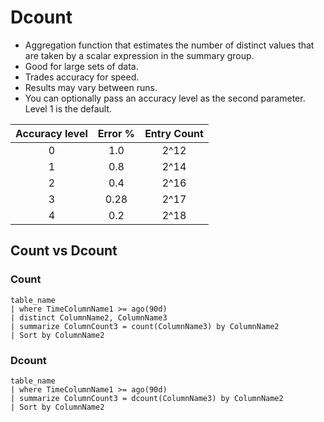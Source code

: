 # Dcount

- Aggregation function that estimates the number of distinct values that are taken by a scalar expression in the summary group.
- Good for large sets of data.
- Trades accuracy for speed.
- Results may vary between runs.
- You can optionally pass an accuracy level as the second parameter. Level 1 is the default.

| Accuracy level | Error % | Entry Count |
| :------------: | :-----: | :---------: |
|        0       |   1.0   |    2^12     |
|        1       |   0.8   |    2^14     |
|        2       |   0.4   |    2^16     |
|        3       |   0.28  |    2^17     |
|        4       |   0.2   |    2^18     |

## Count vs Dcount

### Count

```KQL
table_name
| where TimeColumnName1 >= ago(90d)
| distinct ColumnName2, ColumnName3
| summarize ColumnCount3 = count(ColumnName3) by ColumnName2
| Sort by ColumnName2
```

### Dcount

```KQL
table_name
| where TimeColumnName1 >= ago(90d)
| summarize ColumnCount3 = dcount(ColumnName3) by ColumnName2
| Sort by ColumnName2
```